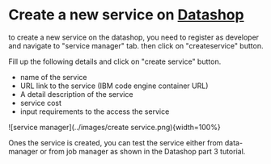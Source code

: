 # Create a new service on [Datashop](http://thedatashop.club)

to create a new service on the datashop, you need to register as developer and navigate to "service manager" tab. then click on "createservice" button.

Fill up the following details and click on "create service" button.

* name of the service
* URL link to the service  (IBM code engine container URL)
* A detail description of the service
* service cost
* input requirements to the access the service

![service manager](../images/create service.png){width=100%}

Ones the service is created, you can test the service either from data-manager or from job manager as shown in the Datashop part 3 tutorial. 